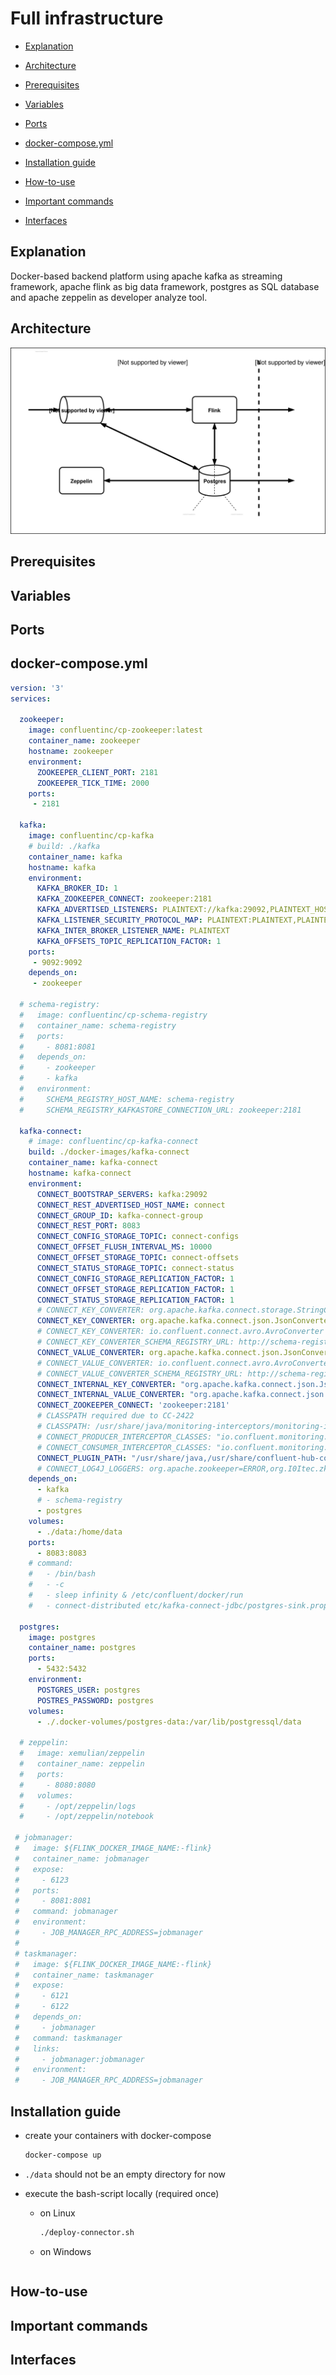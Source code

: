 # Full infrastructure

* [Explanation](#explanation)

* [Architecture](#architecture)

* [Prerequisites](#prerequisites)

* [Variables](#variables)

* [Ports](#ports)

* [docker-compose.yml](#dockercomposeyml)

* [Installation guide](#installation-guide)

* [How-to-use](#howtouse)

* [Important commands](#important-commands)

* [Interfaces](#interfaces)




## <a name="explanation"></a> Explanation 
Docker-based backend platform using apache kafka as streaming framework, apache flink as big data framework, postgres as SQL database and apache zeppelin as developer analyze tool.

## <a name="architecture"></a> Architecture
![architecture infrastructure](/img/Architektur_17102019.svg)

## Prerequisites

## Variables  

## Ports

## <a name="dockercomposeyml"></a> docker-compose.yml

```yml
version: '3'
services:

  zookeeper:
    image: confluentinc/cp-zookeeper:latest
    container_name: zookeeper
    hostname: zookeeper
    environment:
      ZOOKEEPER_CLIENT_PORT: 2181
      ZOOKEEPER_TICK_TIME: 2000
    ports:
     - 2181

  kafka:
    image: confluentinc/cp-kafka
    # build: ./kafka
    container_name: kafka
    hostname: kafka
    environment:
      KAFKA_BROKER_ID: 1
      KAFKA_ZOOKEEPER_CONNECT: zookeeper:2181
      KAFKA_ADVERTISED_LISTENERS: PLAINTEXT://kafka:29092,PLAINTEXT_HOST://localhost:9092
      KAFKA_LISTENER_SECURITY_PROTOCOL_MAP: PLAINTEXT:PLAINTEXT,PLAINTEXT_HOST:PLAINTEXT
      KAFKA_INTER_BROKER_LISTENER_NAME: PLAINTEXT
      KAFKA_OFFSETS_TOPIC_REPLICATION_FACTOR: 1
    ports:
     - 9092:9092
    depends_on:
     - zookeeper

  # schema-registry:
  #   image: confluentinc/cp-schema-registry
  #   container_name: schema-registry
  #   ports:
  #     - 8081:8081
  #   depends_on:
  #     - zookeeper
  #     - kafka
  #   environment:
  #     SCHEMA_REGISTRY_HOST_NAME: schema-registry
  #     SCHEMA_REGISTRY_KAFKASTORE_CONNECTION_URL: zookeeper:2181

  kafka-connect:
    # image: confluentinc/cp-kafka-connect
    build: ./docker-images/kafka-connect
    container_name: kafka-connect
    hostname: kafka-connect
    environment:
      CONNECT_BOOTSTRAP_SERVERS: kafka:29092
      CONNECT_REST_ADVERTISED_HOST_NAME: connect
      CONNECT_GROUP_ID: kafka-connect-group
      CONNECT_REST_PORT: 8083
      CONNECT_CONFIG_STORAGE_TOPIC: connect-configs
      CONNECT_OFFSET_FLUSH_INTERVAL_MS: 10000
      CONNECT_OFFSET_STORAGE_TOPIC: connect-offsets
      CONNECT_STATUS_STORAGE_TOPIC: connect-status
      CONNECT_CONFIG_STORAGE_REPLICATION_FACTOR: 1
      CONNECT_OFFSET_STORAGE_REPLICATION_FACTOR: 1
      CONNECT_STATUS_STORAGE_REPLICATION_FACTOR: 1
      # CONNECT_KEY_CONVERTER: org.apache.kafka.connect.storage.StringConverter
      CONNECT_KEY_CONVERTER: org.apache.kafka.connect.json.JsonConverter
      # CONNECT_KEY_CONVERTER: io.confluent.connect.avro.AvroConverter
      # CONNECT_KEY_CONVERTER_SCHEMA_REGISTRY_URL: http://schema-registry:8081
      CONNECT_VALUE_CONVERTER: org.apache.kafka.connect.json.JsonConverter
      # CONNECT_VALUE_CONVERTER: io.confluent.connect.avro.AvroConverter
      # CONNECT_VALUE_CONVERTER_SCHEMA_REGISTRY_URL: http://schema-registry:8081
      CONNECT_INTERNAL_KEY_CONVERTER: "org.apache.kafka.connect.json.JsonConverter"
      CONNECT_INTERNAL_VALUE_CONVERTER: "org.apache.kafka.connect.json.JsonConverter"
      CONNECT_ZOOKEEPER_CONNECT: 'zookeeper:2181'
      # CLASSPATH required due to CC-2422
      # CLASSPATH: /usr/share/java/monitoring-interceptors/monitoring-interceptors-5.3.1.jar
      # CONNECT_PRODUCER_INTERCEPTOR_CLASSES: "io.confluent.monitoring.clients.interceptor.MonitoringProducerInterceptor"
      # CONNECT_CONSUMER_INTERCEPTOR_CLASSES: "io.confluent.monitoring.clients.interceptor.MonitoringConsumerInterceptor"
      CONNECT_PLUGIN_PATH: "/usr/share/java,/usr/share/confluent-hub-components"
      # CONNECT_LOG4J_LOGGERS: org.apache.zookeeper=ERROR,org.I0Itec.zkclient=ERROR,org.reflections=ERROR
    depends_on:
      - kafka
      # - schema-registry
      - postgres
    volumes:
      - ./data:/home/data
    ports:
      - 8083:8083
    # command:
    #   - /bin/bash
    #   - -c
    #   - sleep infinity & /etc/confluent/docker/run
    #   - connect-distributed etc/kafka-connect-jdbc/postgres-sink.properties

  postgres:
    image: postgres
    container_name: postgres
    ports:
      - 5432:5432
    environment:
      POSTGRES_USER: postgres
      POSTRES_PASSWORD: postgres
    volumes:
      - ./.docker-volumes/postgres-data:/var/lib/postgressql/data

  # zeppelin:
  #   image: xemulian/zeppelin
  #   container_name: zeppelin
  #   ports:
  #     - 8080:8080
  #   volumes:
  #     - /opt/zeppelin/logs
  #     - /opt/zeppelin/notebook

 # jobmanager:
 #   image: ${FLINK_DOCKER_IMAGE_NAME:-flink}
 #   container_name: jobmanager
 #   expose:
 #     - 6123
 #   ports:
 #     - 8081:8081
 #   command: jobmanager
 #   environment:
 #     - JOB_MANAGER_RPC_ADDRESS=jobmanager
 #
 # taskmanager:
 #   image: ${FLINK_DOCKER_IMAGE_NAME:-flink}
 #   container_name: taskmanager
 #   expose:
 #     - 6121
 #     - 6122
 #   depends_on:
 #     - jobmanager
 #   command: taskmanager
 #   links:
 #     - jobmanager:jobmanager
 #   environment:
 #     - JOB_MANAGER_RPC_ADDRESS=jobmanager
 ```

## Installation guide

- create your containers with docker-compose
  ```sh
  docker-compose up
  ```

- `./data` should not be an empty directory for now

- execute the bash-script locally (required once)
  - on Linux
    ```sh
    ./deploy-connector.sh
    ```
  - on Windows 
    ```sh
    
    ```
    


## <a name="howtouse"></a> How-to-use


## Important commands

## Interfaces

